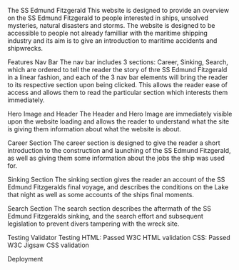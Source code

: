 The SS Edmund Fitzgerald
This website is designed to provide an overview on the SS Edmund Fitzgerald to people interested in ships, unsolved mysteries, natural disasters and storms. The website is designed to be accessible to people not already familliar with the maritime shipping industry and its aim is to give an introduction to maritime accidents and shipwrecks. 

Features
Nav Bar
The nav bar includes 3 sections: Career, Sinking, Search, which are ordered to tell the reader the story of thre SS Edmund Fitzgerald in a linear fashion, and each of the 3 nav bar elements will bring the reader to its respective section upon being clicked. This allows the reader ease of access and allows them to read the particular section which interests them immediately.

Hero Image and Header
The Header and Hero Image are immediately visible upon the website loading and allows the reader to understand what the site is giving them information about what the website is about.

Career Section
The career section is designed to give the reader a short introduction to the construction and launching of the SS Edmund Fitzgerald, as well as giving them some information about the jobs the ship was used for.

Sinking Section
The sinking section gives the reader an account of the SS Edmund Fitzgeralds final voyage, and describes the conditions on the Lake that night as well as some accounts of the ships final moments.

Search Section
The search section describes the aftermath of the SS Edmund Fitzgeralds sinking, and the search effort and subsequent legislation to prevent divers tampering with the wreck site.

Testing
Validator Testing
HTML: Passed W3C HTML validation
CSS: Passed W3C Jigsaw CSS validation

Deployment

